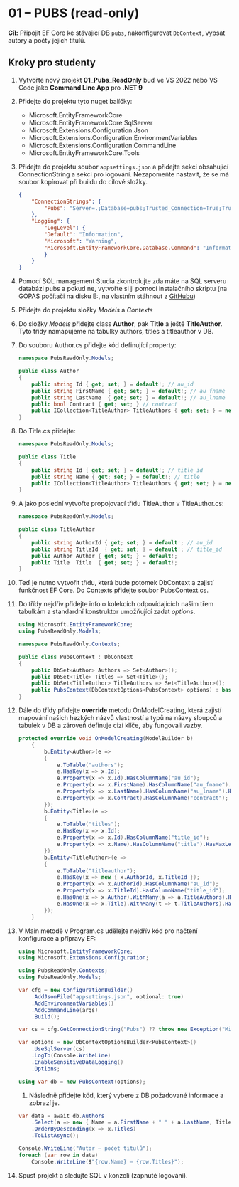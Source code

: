 # 01 – PUBS (read‑only)

**Cíl:** Připojit EF Core ke stávající DB `pubs`, nakonfigurovat `DbContext`, vypsat autory a počty jejich titulů.

## Kroky pro studenty

1. Vytvořte nový projekt  **01_Pubs_ReadOnly** buď ve VS 2022 nebo VS Code jako **Command Line App** pro **.NET 9**
1. Přidejte do projektu tyto nuget balíčky:

    - Microsoft.EntityFrameworkCore
    - Microsoft.EntityFrameworkCore.SqlServer
    - Microsoft.Extensions.Configuration.Json
    - Microsoft.Extensions.Configuration.EnvironmentVariables
    - Microsoft.Extensions.Configuration.CommandLine
    - Microsoft.EntityFrameworkCore.Tools

1. Přidejte do projektu soubor `appsettings.json` a přidejte sekci obsahující ConnectionString a sekci pro logování. Nezapomeňte nastavit, že se má soubor kopírovat při buildu do cílové složky.

    ```json
    {
        "ConnectionStrings": {
            "Pubs": "Server=.;Database=pubs;Trusted_Connection=True;TrustServerCertificate=True;"
        },
        "Logging": {
            "LogLevel": {
            "Default": "Information",
            "Microsoft": "Warning",
            "Microsoft.EntityFrameworkCore.Database.Command": "Information"
            }
        }
    }
    ```

1. Pomocí SQL management Studia zkontrolujte zda máte na SQL serveru databázi pubs a pokud ne, vytvořte si ji pomocí instalačního skriptu (na GOPAS počítači na disku E:, na vlastním stáhnout z [GitHubu](https://github.com/microsoft/sql-server-samples/blob/master/samples/databases/northwind-pubs/instpubs.sql))
1. Přidejte do projektu složky *Models* a *Contexts*
1. Do složky *Models* přidejte class **Author**, pak **Title** a ještě **TitleAuthor**. Tyto třídy namapujeme na tabulky authors, titles a titleauthor v DB.
1. Do souboru Author.cs přidejte kód definující property:

    ```cs
    namespace PubsReadOnly.Models;

    public class Author
    {
        public string Id { get; set; } = default!; // au_id
        public string FirstName { get; set; } = default!; // au_fname
        public string LastName  { get; set; } = default!; // au_lname
        public bool Contract { get; set; } // contract
        public ICollection<TitleAuthor> TitleAuthors { get; set; } = new List<TitleAuthor>();
    }
    ```

1. Do Title.cs přidejte:

    ```cs
    namespace PubsReadOnly.Models;

    public class Title
    {
        public string Id { get; set; } = default!; // title_id
        public string Name { get; set; } = default!; // title
        public ICollection<TitleAuthor> TitleAuthors { get; set; } = new List<TitleAuthor>();
    }
    ```

1. A jako poslední vytvořte propojovací třídu TitleAuthor v TitleAuthor.cs:

    ```cs
    namespace PubsReadOnly.Models;

    public class TitleAuthor
    {
        public string AuthorId { get; set; } = default!; // au_id
        public string TitleId  { get; set; } = default!; // title_id
        public Author Author { get; set; } = default!;
        public Title  Title  { get; set; } = default!;
    }
    ```

1. Teď je nutno vytvořit třídu, která bude potomek DbContext a zajistí funkčnost EF Core. Do Contexts přidejte soubor PubsContext.cs.
1. Do třídy nejdřív přidejte info o kolekcích odpovídajících našim třem tabulkám a standardní konstruktor umožňující zadat *options*.

    ```cs
    using Microsoft.EntityFrameworkCore;
    using PubsReadOnly.Models;

    namespace PubsReadOnly.Contexts;

    public class PubsContext : DbContext
    {
        public DbSet<Author> Authors => Set<Author>();
        public DbSet<Title> Titles => Set<Title>();
        public DbSet<TitleAuthor> TitleAuthors => Set<TitleAuthor>();
        public PubsContext(DbContextOptions<PubsContext> options) : base(options) { }
    }
    ```

1. Dále do třídy přidejte **override** metodu OnModelCreating, která zajistí mapování našich hezkých názvů vlastností a typů na názvy sloupců a tabulek v DB a zároveň definuje cizí klíče, aby fungovali vazby.

    ```cs
    protected override void OnModelCreating(ModelBuilder b)
        {
            b.Entity<Author>(e =>
            {
                e.ToTable("authors");
                e.HasKey(x => x.Id);
                e.Property(x => x.Id).HasColumnName("au_id");
                e.Property(x => x.FirstName).HasColumnName("au_fname").HasMaxLength(20);
                e.Property(x => x.LastName).HasColumnName("au_lname").HasMaxLength(40);
                e.Property(x => x.Contract).HasColumnName("contract");
            });
            b.Entity<Title>(e =>
            {
                e.ToTable("titles");
                e.HasKey(x => x.Id);
                e.Property(x => x.Id).HasColumnName("title_id");
                e.Property(x => x.Name).HasColumnName("title").HasMaxLength(80);
            });
            b.Entity<TitleAuthor>(e =>
            {
                e.ToTable("titleauthor");
                e.HasKey(x => new { x.AuthorId, x.TitleId });
                e.Property(x => x.AuthorId).HasColumnName("au_id");
                e.Property(x => x.TitleId).HasColumnName("title_id");
                e.HasOne(x => x.Author).WithMany(a => a.TitleAuthors).HasForeignKey(x => x.AuthorId);
                e.HasOne(x => x.Title).WithMany(t => t.TitleAuthors).HasForeignKey(x => x.TitleId);
            });
        }
    ```

1. V Main metodě v Program.cs udělejte nejdřív kód pro načtení konfigurace a přípravy EF:

    ```cs
    using Microsoft.EntityFrameworkCore;
    using Microsoft.Extensions.Configuration;

    using PubsReadOnly.Contexts;
    using PubsReadOnly.Models;

    var cfg = new ConfigurationBuilder()
        .AddJsonFile("appsettings.json", optional: true)
        .AddEnvironmentVariables()
        .AddCommandLine(args)
        .Build();

    var cs = cfg.GetConnectionString("Pubs") ?? throw new Exception("Missing ConnectionStrings:Pubs");

    var options = new DbContextOptionsBuilder<PubsContext>()
        .UseSqlServer(cs)
        .LogTo(Console.WriteLine)
        .EnableSensitiveDataLogging()
        .Options;

    using var db = new PubsContext(options);
    ```

    1. Následně přidejte kód, který vybere z DB požadované informace a zobrazí je.

    ```cs
    var data = await db.Authors
        .Select(a => new { Name = a.FirstName + " " + a.LastName, Titles = a.TitleAuthors.Count })
        .OrderByDescending(x => x.Titles)
        .ToListAsync();

    Console.WriteLine("Autor — počet titulů");
    foreach (var row in data)
        Console.WriteLine($"{row.Name} — {row.Titles}");

    ```

1. Spusť projekt a sledujte SQL v konzoli (zapnuté logování).
